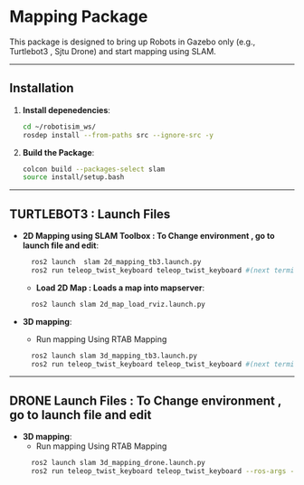 # **Mapping Package**

This package is designed to bring up Robots in Gazebo only (e.g., Turtlebot3 , Sjtu Drone) and start mapping using SLAM.

---

## **Installation**

1. **Install depenedencies**:
    ```bash
    cd ~/robotisim_ws/
    rosdep install --from-paths src --ignore-src -y
    ```

2. **Build the Package**:
   ```bash
   colcon build --packages-select slam
   source install/setup.bash
   ```
---

## **TURTLEBOT3 : Launch Files**
- **2D Mapping using SLAM Toolbox : To Change environment , go to launch file and edit**:
  ```bash
    ros2 launch  slam 2d_mapping_tb3.launch.py
    ros2 run teleop_twist_keyboard teleop_twist_keyboard #(next terminal)
  ```
   - **Load 2D Map : Loads a map into mapserver**:
  ```bash
    ros2 launch slam 2d_map_load_rviz.launch.py
  ```

- **3D mapping**:
  - Run mapping Using RTAB Mapping
  ```bash
    ros2 launch slam 3d_mapping_tb3.launch.py
    ros2 run teleop_twist_keyboard teleop_twist_keyboard #(next terminal)
  ```


-------------------------------
## **DRONE Launch Files : To Change environment , go to launch file and edit**
- **3D mapping**:
  - Run mapping Using RTAB Mapping
  ```bash
    ros2 launch slam 3d_mapping_drone.launch.py
    ros2 run teleop_twist_keyboard teleop_twist_keyboard --ros-args -r cmd_vel:=/simple_drone/cmd_vel #(next terminal)
  ```
